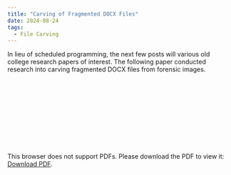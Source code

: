 ```yaml
---
title: "Carving of Fragmented DOCX Files"
date: 2024-08-24
tags:
  - File Carving
---
```


In lieu of scheduled programming, the next few posts will various old college research papers of interest. The following paper conducted research into carving fragmented DOCX files from forensic images. 

<object data="https://www.clev.news/images/pdfs/carving_docx.pdf" type="application/pdf" width="700px" height="700px">
    <embed src="https://www.clev.news/images/pdfs/carving_docx.pdf">
        <p>This browser does not support PDFs. Please download the PDF to view it: <a href="https://www.clev.news/images/pdfs/carving_docx.pdf">Download PDF</a>.</p>
    </embed>
</object>
